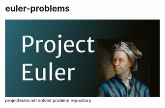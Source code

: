 # euler-problems

![](resources/euler.png "Leonhard Euler")
projecteuler.net solved problem repository 

